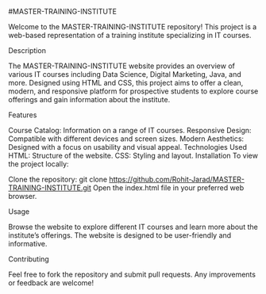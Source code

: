 #MASTER-TRAINING-INSTITUTE

Welcome to the MASTER-TRAINING-INSTITUTE repository! This project is a web-based representation of a training institute specializing in IT courses.

Description

The MASTER-TRAINING-INSTITUTE website provides an overview of various IT courses including Data Science, Digital Marketing, Java, and more. Designed using HTML and CSS, this project aims to offer a clean, modern, and responsive platform for prospective students to explore course offerings and gain information about the institute.

Features

Course Catalog: Information on a range of IT courses.
Responsive Design: Compatible with different devices and screen sizes.
Modern Aesthetics: Designed with a focus on usability and visual appeal.
Technologies Used
HTML: Structure of the website.
CSS: Styling and layout.
Installation
To view the project locally:

Clone the repository: git clone https://github.com/Rohit-Jarad/MASTER-TRAINING-INSTITUTE.git
Open the index.html file in your preferred web browser.

Usage

Browse the website to explore different IT courses and learn more about the institute’s offerings. The website is designed to be user-friendly and informative.

Contributing

Feel free to fork the repository and submit pull requests. Any improvements or feedback are welcome!
 
